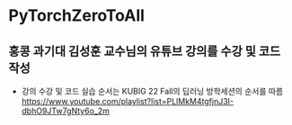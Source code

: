 # PyTorchZeroToAll
## 홍콩 과기대 김성훈 교수님의 유튜브 강의를 수강 및 코드 작성
- 강의 수강 및 코드 실습 순서는 KUBIG 22 Fall의 딥러닝 방학세션의 순서를 따름
https://www.youtube.com/playlist?list=PLlMkM4tgfjnJ3I-dbhO9JTw7gNty6o_2m
